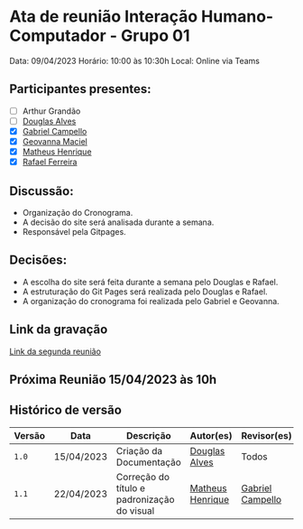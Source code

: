 # Ata de reunião Interação Humano-Computador - Grupo 01

Data: 09/04/2023
Horário: 10:00 às 10:30h
Local: Online via Teams

## Participantes presentes:

- [ ] Arthur Grandão
- [ ] [Douglas Alves](https://github.com/dougAlvs)
- [x] [Gabriel Campello](https://github.com/G16C)
- [x] [Geovanna Maciel](https://github.com/manuziny)
- [x] [Matheus Henrique](https://github.com/mathonaut)
- [x] [Rafael Ferreira](https://github.com/RafaelCLG0)

## Discussão:

- Organização do Cronograma.
- A decisão do site será analisada durante a semana.
- Responsável pela Gitpages.

## Decisões:

- A escolha do site será feita durante a semana pelo Douglas e Rafael.
- A estruturação do Git Pages será realizada pelo Douglas e Rafael.
- A organização do cronograma foi realizada pelo Gabriel e Geovanna.

## Link da gravação

[Link da segunda reunião](https://unbbr.sharepoint.com/:v:/s/REQeIHC-Grupo1/EQuecCEfkWFNpyo9DP6ye30Bmk9dw_yd5ulYkK5AlVXrXg?e=pOQqz5)

## Próxima Reunião 15/04/2023 às 10h

## Histórico de versão

| Versão |    Data    |                  Descrição                  |                    Autor(es)                     |                 Revisor(es)                 |
| ------ | ---------- | ------------------------------------------- | ------------------------------------------------ | ------------------------------------------- |
| `1.0`  | 15/04/2023 |           Criação da Documentação           |   [Douglas Alves](https://github.com/dougalvs)   |                    Todos                    |
| `1.1`  | 22/04/2023 | Correção do título e padronização do visual | [Matheus Henrique](https://github.com/mathonaut) | [Gabriel Campello](https://github.com/G16C) |
